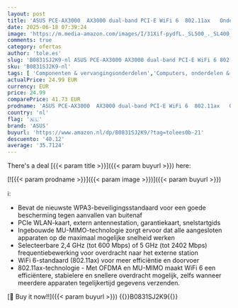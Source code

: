 ```yaml
---
layout: post
title: 'ASUS PCE-AX3000  AX3000 dual-band PCI-E WiFi 6  802.11ax   Ondersteuning van 160MHz  Bluetooth 5.0  WPA3 netwerkbeveiliging'
date: 2025-06-18 07:39:24
image: 'https://m.media-amazon.com/images/I/31Xif-pydfL._SL500_._SL400_.jpg'
comments: true
category: ofertas
author: 'tole.es'
slug: 'B0831SJ2K9-nl ASUS PCE-AX3000 AX3000 dual-band PCI-E WiFi 6 802.11ax...'
sku: 'B0831SJ2K9-nl'
tags: [ 'Componenten & vervangingsonderdelen','Computers, onderdelen & accessoires','Elektronica','Interne componenten','Netwerkkaarten','asus','🇳🇱', ]
actualPrice: 24.99 EUR
currency: EUR
price: 24.99
comparePrice: 41.73 EUR
prodname: 'ASUS PCE-AX3000  AX3000 dual-band PCI-E WiFi 6  802.11ax   Ondersteuning van 160MHz  Bluetooth 5.0  WPA3 netwerkbeveiliging'
country: 'nl'
flag: '🇳🇱'
brand: 'ASUS'
buyurl: 'https://www.amazon.nl/dp/B0831SJ2K9/?tag=tolees0b-21'
descuento: '40.12'
average: '35.7124'
---
```


There's a deal [{{< param title >}}]({{< param buyurl >}})  here:

[![{{< param prodname >}}]({{< param image >}})]({{< param buyurl >}})

ℹ️:

- Bevat de nieuwste WPA3-beveiligingsstandaard voor een goede bescherming tegen aanvallen van buitenaf
- PCIe WLAN-kaart, extern antennestation, garantiekaart, snelstartgids
- Ingebouwde MU-MIMO-technologie zorgt ervoor dat alle aangesloten apparaten op de maximaal mogelijke snelheid werken
- Selecteerbare 2,4 GHz (tot 600 Mbps) of 5 GHz (tot 2402 Mbps) frequentiebewerking voor overdracht naar het externe station
- WiFi 6-standaard (802.11ax) voor meer efficiëntie en doorvoer
- 802.11ax-technologie - Met OFDMA en MU-MIMO maakt WiFi 6 een efficiëntere, stabielere en snellere overdracht mogelijk, zelfs wanneer meerdere apparaten tegelijkertijd gegevens verzenden.

[🛒 Buy it now!!]({{< param buyurl >}})
{{<world>}}B0831SJ2K9{{</world>}}
